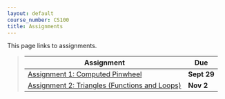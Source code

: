 ```yaml
---
layout: default
course_number: CS100
title: Assignments
---
```


This page links to assignments.


> Assignment                                                                             |     Due     |
> -------------------------------------------------------------------------------------- | ----------- |
> [Assignment 1: Computed Pinwheel](CPADS_Assign1.pdf)                                   | **Sept 29** |
> [Assignment 2: Triangles (Functions and Loops)](CPADS_Assign2.pdf)                     | **Nov 2**  |

<!--
> [Assignment 2: Pyramid](CPADS_Assign2.pdf)  <br> [drawPyramidWithSquares Solution](cs100_assign02_drawPyramidWithSquares_solution.py) <br> [drawPyramidWithEquiTriangles Solution](cs100_assign02_drawPyramidWithEquiTriangles_solution.py)   | **Oct 12** |
> [Assignment 3: A Bit of Logic](CPADS_Assign3.pdf)  <br>  [Monty Python's Witch Scene in Python](MontyPythonWitchScene.py) <br> [Witch Scene Test Cases](CPADS_Assign3_TestCases.pdf) <br> [Witch Scene solution](MontyPythonWitchScene_solution.py) <br> [Witch Scene Solution with Test Cases](MontyPythonWitchScene_testing.py)| **Nov 11** |
> [Assignment 4: Exam 02 Programming Redo](CPADS_Exam2_programming_redo.pdf)  <br>  [Python source code for Exam 02 redo](CPADS_exam2_redo.py) | **Nov 27** |
> [Final Project Proposal](CPADS_FinalProject.pdf) | **Nov 28** |
> [Bridge of Death Final Project Description](CPADS_BoDProject.pdf) | **Nov 28** |
-->
